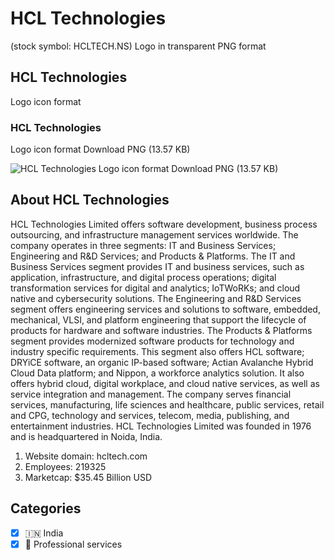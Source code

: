 # HCL Technologies
 (stock symbol: HCLTECH.NS) Logo in transparent PNG format

## HCL Technologies
 Logo icon format

### HCL Technologies
 Logo icon format Download PNG (13.57 KB)

![HCL Technologies
 Logo icon format Download PNG (13.57 KB)](/img/orig/HCLTECH.NS-a301c3b4.png)

## About HCL Technologies


HCL Technologies Limited offers software development, business process outsourcing, and infrastructure management services worldwide. The company operates in three segments: IT and Business Services; Engineering and R&D Services; and Products & Platforms. The IT and Business Services segment provides IT and business services, such as application, infrastructure, and digital process operations; digital transformation services for digital and analytics; IoTWoRKs; and cloud native and cybersecurity solutions. The Engineering and R&D Services segment offers engineering services and solutions to software, embedded, mechanical, VLSI, and platform engineering that support the lifecycle of products for hardware and software industries. The Products & Platforms segment provides modernized software products for technology and industry specific requirements. This segment also offers HCL software; DRYiCE software, an organic IP-based software; Actian Avalanche Hybrid Cloud Data platform; and Nippon, a workforce analytics solution. It also offers hybrid cloud, digital workplace, and cloud native services, as well as service integration and management. The company serves financial services, manufacturing, life sciences and healthcare, public services, retail and CPG, technology and services, telecom, media, publishing, and entertainment industries. HCL Technologies Limited was founded in 1976 and is headquartered in Noida, India.

1. Website domain: hcltech.com
2. Employees: 219325
3. Marketcap: $35.45 Billion USD


## Categories
- [x] 🇮🇳 India
- [x] 💼 Professional services
